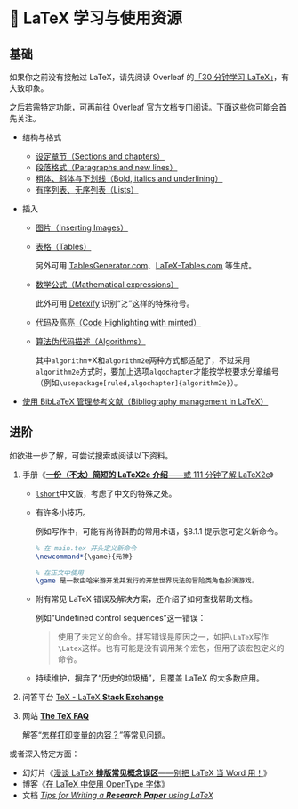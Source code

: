 # 📃 LaTeX 学习与使用资源

## 基础

如果你之前没有接触过 LaTeX，请先阅读 Overleaf 的[「30 分钟学习 LaTeX」](https://www.overleaf.com/learn/latex/Learn_LaTeX_in_30_minutes)，有大致印象。

之后若需特定功能，可再前往 [Overleaf 官方文档](https://www.overleaf.com/learn)专门阅读。下面这些你可能会首先关注。

- 结构与格式

  - [设定章节（Sections and chapters）](https://www.overleaf.com/learn/latex/Sections_and_chapters)
  - [段落格式（Paragraphs and new lines）](https://www.overleaf.com/learn/latex/Paragraphs_and_new_lines)
  - [粗体、斜体与下划线（Bold, italics and underlining）](https://www.overleaf.com/learn/latex/Bold,_italics_and_underlining)
  - [有序列表、无序列表（Lists）](https://www.overleaf.com/learn/latex/Lists)

- 插入

  - [图片（Inserting Images）](https://www.overleaf.com/learn/latex/Inserting_Images)

  - [表格（Tables）](https://www.overleaf.com/learn/latex/Tables)

    另外可用 [TablesGenerator.com](https://www.tablesgenerator.com/)、[LaTeX-Tables.com](https://www.latex-tables.com/) 等生成。

  - [数学公式（Mathematical expressions）](https://www.overleaf.com/learn/latex/Mathematical_expressions)

    此外可用 [Detexify](https://detexify.kirelabs.org/classify.html) 识别“≳”这样的特殊符号。

  - [代码及高亮（Code Highlighting with minted）](https://www.overleaf.com/learn/latex/Code_Highlighting_with_minted)

  - [算法伪代码描述（Algorithms）](https://www.overleaf.com/learn/latex/algorithms)

    其中`algorithm`+X和`algorithm2e`两种方式都适配了，不过采用`algorithm2e`方式时，要加上选项`algochapter`才能按学校要求分章编号（例如`\usepackage[ruled,algochapter]{algorithm2e}`）。

- [使用 BibLaTeX 管理参考文献（Bibliography management in LaTeX）](https://www.overleaf.com/learn/latex/Bibliography_management_in_LaTeX)

## 进阶

如欲进一步了解，可尝试搜索或阅读以下资料。

1. 手册《[**一份（不太）简短的 LaTeX2e 介绍**——或 111 分钟了解 LaTeX2e](https://mirrors.ctan.org/info/lshort/chinese/lshort-zh-cn.pdf '通常你也可在终端运行“texdoc lshort-zh-cn”获取')》

   - [`lshort`](https://www.ctan.org/pkg/lshort)中文版，考虑了中文的特殊之处。

   - 有许多小技巧。

     例如写作中，可能有尚待斟酌的常用术语，§8.1.1 提示您可定义新命令。

     ```latex
     % 在 main.tex 开头定义新命令
     \newcommand*{\game}{元神}
     ```

     ```latex
     % 在正文中使用
     \game 是一款由哈米游开发并发行的开放世界玩法的冒险类角色扮演游戏。
     ```

   - 附有常见 LaTeX 错误及解决方案，还介绍了如何查找帮助文档。

     例如“Undefined control sequences”这一错误：

     > 使用了未定义的命令。拼写错误是原因之一，如把`\LaTeX`写作`\Latex`这样。也有可能是没有调用某个宏包，但用了该宏包定义的命令。

   - 持续维护，摒弃了“历史的垃圾桶”，且覆盖 LaTeX 的大多数应用。

2. 问答平台 [TeX - LaTeX **Stack Exchange**](https://tex.stackexchange.com/)

3. 网站 [**The TeX FAQ**](https://texfaq.org)

   解答“[怎样打印变量的内容？](https://texfaq.org/FAQ-printvar)”等常见问题。

或者深入特定方面：

- 幻灯片《[漫谈 LaTeX **排版常见概念误区**——别把 LaTeX 当 Word 用！](https://static.latexstudio.net/wp-content/uploads/2018/03/LianTze-presentation-0320-forReading.pdf)》
- 博客《[在 LaTeX 中使用 OpenType 字体](https://stone-zeng.site/2019-07-06-use-opentype-fonts-ii)》<!-- https://github.com/stone-zeng/stone-zeng.site/blob/10502ea5a8088711ceb90f5a1c8ce8cf8c7fb77c/src/posts/2019-07-06-use-opentype-fonts-ii/index.md# -->
- 文档 [_Tips for Writing a **Research Paper** using LaTeX_](https://github.com/guanyingc/latex_paper_writing_tips)
